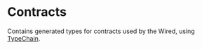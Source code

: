 # Contracts

Contains generated types for contracts used by the Wired, using [TypeChain](https://github.com/dethcrypto/TypeChain).

